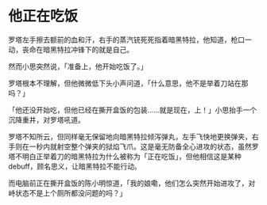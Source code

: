# 他正在吃饭

罗塔左手擦去额前的血和汗，右手的蒸汽铳死死指着暗黑特拉，他知道，枪口一动，丧命在暗黑特拉冲锋下的就是自己。

然而小思突然说，「准备上，他开始吃饭了。」

罗塔根本不理解，但他微微低下头小声问道，「什么意思，他不是举着刀站在那吗？」

「他还没开始吃，但他已经在撕开盒饭的包装……就是现在，上！」小思抬手一个沉降重井，对罗塔吼道。

罗塔不知所云，但同样毫无保留地向暗黑特拉倾泻弹丸，左手飞快地更换弹夹，右手则在一秒内就射空整个弹夹的狱焰飞爪。这是毫无防备全心进攻的状态，虽然罗塔不明白正举着刀的暗黑特拉为什么被称为「正在吃饭」，但他相信这是某种 debuff，顾名思义，让暗黑特拉不能行动。

而电脑前正在撕开盒饭的陈小明惊道，「我的娘嘞，他们怎么突然开始进攻了，对峙状态不是上个厕所都没问题的吗？」
